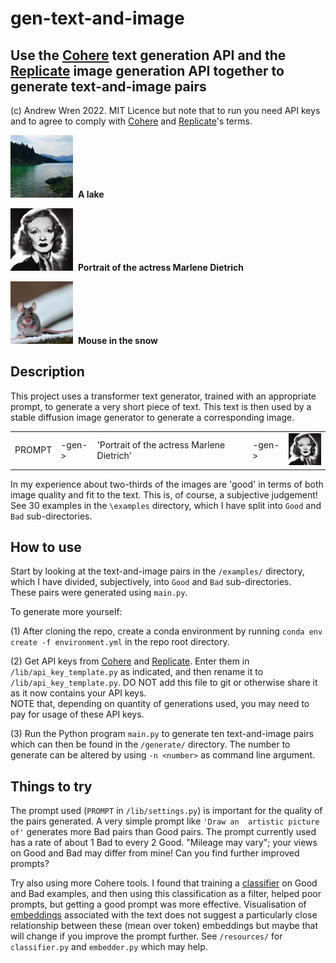 # gen-text-and-image

## Use the [Cohere](https://cohere.ai) text generation API and the [Replicate](https://replicate.com/about) image generation API together to generate text-and-image pairs

(c) Andrew Wren 2022. MIT Licence but note that to run you need API keys 
and to agree to comply with [Cohere](https://cohere.ai) and [Replicate](https://replicate.com/about)'s terms.


<img src="https://github.com/AndrewWren/gen-text-and-image/blob/main/examples/Good/Lake.jpg?raw=true" width="100">&nbsp;&nbsp;**A lake**

<img src="https://github.com/AndrewWren/gen-text-and-image/blob/main/examples/Good/Portrait_of_the_actress_Marlene_Dietrich.jpg?raw=true" width="100">&nbsp;&nbsp;**Portrait of the actress Marlene Dietrich**

<img src="https://github.com/AndrewWren/gen-text-and-image/blob/main/examples/Good/Mouse_in_the_snow.jpg?raw=true" width="100">&nbsp;&nbsp;**Mouse in the snow**


## Description

This project uses a transformer text generator, trained with an appropriate 
prompt, to generate a very short piece of text.  This text is then used by 
a stable diffusion image generator to generate a corresponding image.

<table><tr><td valign="center">
PROMPT <td> -gen-> <td> 'Portrait of the actress Marlene Dietrich' <td> -gen-> <td> 
<img src="https://github.com/AndrewWren/gen-text-and-image/blob/main/examples/Good/Portrait_of_the_actress_Marlene_Dietrich.jpg?raw=true" width="60"></tr></table>

In my experience about two-thirds of the images are 'good' in terms of both image 
quality and fit to the text.  This is, of course, a subjective judgement! See 30 examples in the `\examples` directory, which I have split into 
`Good` and `Bad` sub-directories.


## How to use

Start by looking at the text-and-image pairs in the 
`/examples/` directory, which I have divided, subjectively, into `Good` and 
`Bad` sub-directories.  
These pairs were generated using `main.py`.

To generate more yourself:

(1) After cloning the repo, create a conda environment by running `conda env 
create -f environment.yml` in the repo root directory.

(2) Get API keys from [Cohere](https://cohere.ai) and [Replicate](https://replicate.com/about). 
Enter them in `/lib/api_key_template.py` as 
indicated, and then rename it to `/lib/api_key_template.py`.  DO NOT add 
this file to git or otherwise share it as it now contains your API keys.  
NOTE that, depending on quantity of generations used, you may need to pay for 
usage of these API keys.

(3) Run the Python program `main.py` to generate ten text-and-image pairs 
which can then be found in the `/generate/` directory.  The number to generate 
can be altered by using `-n <number>`  as command line argument. 

## Things to try

The prompt used (`PROMPT` in `/lib/settings.py`) is important for the 
quality of the pairs generated.  A very simple prompt like `'Draw an 
artistic picture of'` generates more Bad pairs than Good pairs.  The prompt 
currently used has a rate of about 1 Bad to every 2 Good.  "Mileage may vary"; 
your views on Good and Bad may differ from mine!  Can you find further 
improved prompts?

Try also using more Cohere tools.  I found that training a 
[classifier](https://docs.cohere.ai/text-classification) 
on Good and Bad examples, and then using this classification as a filter, 
helped poor prompts, but getting a good prompt was more effective.  Visualisation of
[embeddings](https://docs.cohere.ai/embedding-wiki/) 
associated with the text does not suggest a particularly close relationship
between these (mean over token) embeddings but maybe that will change if 
you improve the prompt further.   See `/resources/` for `classifier.py` and 
`embedder.py` which may help.
